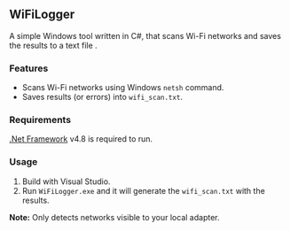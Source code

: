 ## WiFiLogger

A simple Windows tool written in C#, that scans Wi-Fi networks and saves the results to a text file .  

### Features

- Scans Wi-Fi networks using Windows `netsh` command.  
- Saves results (or errors) into `wifi_scan.txt`.  

### Requirements

[.Net Framework](https://dotnet.microsoft.com/en-us/download/dotnet-framework/net48) v4.8 is required to run.

### Usage

1. Build with Visual Studio.
2. Run `WiFiLogger.exe` and it will generate the `wifi_scan.txt` with the results.

**Note:** Only detects networks visible to your local adapter.
